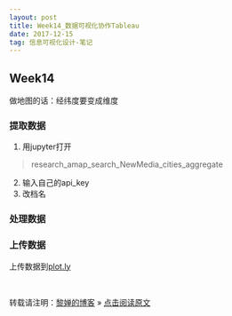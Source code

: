 ```yaml
---
layout: post
title: Week14_数据可视化协作Tableau
date: 2017-12-15
tag: 信息可视化设计-笔记
--- 
```


## Week14
做地图的话：经纬度要变成维度

### 提取数据
1. 用jupyter打开
> research_amap_search_NewMedia_cities_aggregate
2. 输入自己的api_key
3. 改档名

### 处理数据

### 上传数据
上传数据到[plot.ly](https://plot.ly/organize/home)

<br>

转载请注明：[黎婵的博客](https://cherrylichan.github.io/) » [点击阅读原文](https://cherrylichan.github.io/2017/12/Week14_数据可视化协作Tableau/)

 



